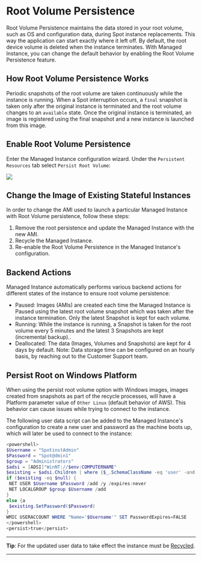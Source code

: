 # Root Volume Persistence

Root Volume Persistence maintains the data stored in your root volume, such as OS and configuration data, during Spot instance replacements. This way the application can start exactly where it left off. By default, the root device volume is deleted when the instance terminates. With Managed Instance, you can change the default behavior by enabling the Root Volume Persistence feature.

## How Root Volume Persistence Works

Periodic snapshots of the root volume are taken continuously while the instance is running. When a Spot interruption occurs, a `final` snapshot is taken only after the original instance is terminated and the root volume changes to an `available` state. Once the original instance is terminated, an image is registered using the final snapshot and a new instance is launched from this image.

## Enable Root Volume Persistence

Enter the Managed Instance configuration wizard. Under the `Persistent Resources` tab select `Persist Root Volume`:

<img src="/managed-instance/_media/root-volume-persistence-01.png" />

## Change the Image of Existing Stateful Instances

In order to change the AMI used to launch a particular Managed Instance with Root Volume persistence, follow these steps:

1. Remove the root persistence and update the Managed Instance with the new AMI.
2. Recycle the Managed Instance.
3. Re-enable the Root Volume Persistence in the Managed Instance's configuration.

## Backend Actions

Managed Instance automatically performs various backend actions for different states of the instance to ensure root volume persistence:

- Paused: Images (AMIs) are created each time the Managed Instance is Paused using the latest root volume snapshot which was taken after the instance termination. Only the latest Snapshot is kept for each volume.
- Running: While the instance is running, a Snapshot is taken for the root volume every 5 minutes and the latest 3 Snapshots are kept (incremental backup)..
- Deallocated: The data (Images, Volumes and Snapshots) are kept for 4 days by default. Note: Data storage time can be configured on an hourly basis, by reaching out to the Customer Support team.

## Persist Root on Windows Platform

When using the persist root volume option with Windows images, images created from snapshots as part of the recycle processes, will have a Platform parameter value of `Other Linux` (default behavior of AWS). This behavior can cause issues while trying to connect to the instance.

The following user data script can be added to the Managed Instance's configuration to create a new user and password as the machine boots up, which will later be used to connect to the instance:

```powershell
<powershell>
$Username = "SpotinstAdmin"
$Password = "Spot@dmin1"
$group = "Administrators"
$adsi = [ADSI]"WinNT://$env:COMPUTERNAME"
$existing = $adsi.Children | where {$_.SchemaClassName -eq 'user' -and $_.Name -eq $Username }
if ($existing -eq $null) {
 NET USER $Username $Password /add /y /expires:never
 NET LOCALGROUP $group $Username /add
}
else {a
 $existing.SetPassword($Password)
}
WMIC USERACCOUNT WHERE "Name='$Username'" SET PasswordExpires=FALSE
</powershell>
<persist>true</persist>
```

---

**Tip**: For the updated user data to take effect the instance must be [Recycled](managed-instance/features/managed-instance-actions).

---
